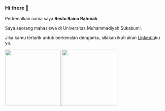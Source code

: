 ### Hi there 👋

Perkenalkan nama saya **Restu Raina Rahmah**.

Saya seorang mahasiswa di Universitas Muhammadiyah Sukabumi.

Jika kamu tertarik untuk berkenalan denganku, silakan ikuti akun [Linkedin](https://www.linkedin.com/in/restu-raina-rahmah-024863225)ku ya.

<p align="left">
<a href="https://github.com/resturainar">
  <img height="180em" src="https://github-readme-stats-eight-theta.vercel.app/api?username=resturainar&show_icons=true&theme=algolia&include_all_commits=true&count_private=true"/>
  <img height="180em" src="https://github-readme-stats-eight-theta.vercel.app/api/top-langs/?username=resturainar&layout=compact&langs_count=8&theme=algolia"/>
</a>
</p>
